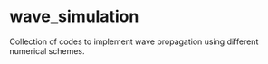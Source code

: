 # wave_simulation
Collection of codes to implement wave propagation using different numerical schemes.
